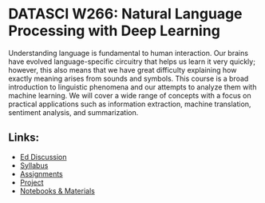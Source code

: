 # DATASCI W266: Natural Language Processing with Deep Learning

Understanding language is fundamental to human interaction. Our brains have
evolved language-specific circuitry that helps us learn it very quickly;
however, this also means that we have great difficulty explaining how exactly
meaning arises from sounds and symbols. This course is a broad introduction
to linguistic phenomena and our attempts to analyze them with machine learning.
We will cover a wide range of concepts with a focus on practical applications
such as information extraction, machine translation, sentiment analysis, and
summarization.

## Links:

* [Ed Discussion](https://edstem.org/berkeley/spring2023/datasciw266)
* [Syllabus](syllabus/)
* [Assignments](assignment/)
* [Project](project/)
* [Notebooks & Materials](materials/)

